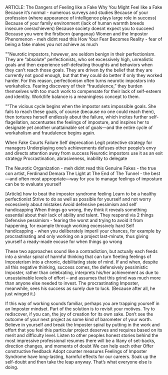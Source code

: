 ARTICLE: The Dangers of Feeling like a Fake
Why You Might Feel like a Fake
Because it’s normal - numerous surveys and studies
Because of your profession (where appearance of intelligence plays large role in success)
Because of your family environment (lack of human warmth breeds insecure overachievers)
Because society doesnt expect you to succeed
Because you were the firstborn (panganay)
Women and the Impostor Phenomenon - meh didnt read this
How Your Fear Becomes Reality - fear of being a fake makes you not achieve as much

""Neurotic impostors, however, are seldom benign in their perfectionism. They are “absolute” perfectionists, who set excessively high, unrealistic goals and then experience self-defeating thoughts and behaviors when they can’t reach those goals. They are driven by the belief that they are currently not good enough, but that they could do better if only they worked harder. For this reason, perfectionism often turns neurotic impostors into workaholics. Fearing discovery of their “fraudulence,” they burden themselves with too much work to compensate for their lack of self-esteem and identity. Work/life balance is a meaningless concept to them.

""The vicious cycle begins when the impostor sets impossible goals. She fails to reach these goals, of course (because no one could reach them), then tortures herself endlessly about the failure, which incites further self-flagellation, accentuates the feelings of imposture, and inspires her to designate yet another unattainable set of goals—and the entire cycle of workaholism and fraudulence begins again.

When Fake Courts Failure
Self deprecation
Legit protective strategy for managers
Underplaying one’s achievements defuses other people’s envy and directs attention away from success
Neurotic impostors use it as an exit strategy
Procrastination, abrasiveness, inability to delegate
 
The Neurotic Organization - meh didnt read this
Genuine Fakes - the true con artist, Ferdinand Demara
The Light at The End of The Tunnel - the best—and often most appropriate—way for you to manage feelings of imposture can be to evaluate yourself

[Article] how to beat the imposter syndrome feeling
Learn to be a healthy perfectionist
Strive to do as well as possible for yourself and not worry excessively about mistakes
Avoid defensive pessimism and self handicapping
When things go wrong, they think it reveals something essential about their lack of ability and talent. They respond via 2 things
Defensive pessimism - fearing the worst and trying to avoid it from happening, for example through working excessively hard
Self handicapping - when you deliberately imperil your chances, for example by procrastinating and only working on a project last-minute, thus giving yourself a ready-made excuse for when things go wrong

These two approaches sound like a contradiction, but actually each feeds into a similar spiral of harmful thinking that can turn fleeting feelings of Imposterism into a chronic, debilitating state of mind. If and when, despite all this negative thinking, success comes, the defensively pessimistic Imposter, rather than celebrating, interprets his/her achievement as due to unsustainable levels of effort – and assumes that this grind was much more than anyone else needed to invest. The procrastinating Imposter, meanwhile, sees his success as surely due to luck. (Because after all, he just winged it.)

If this way of working sounds familiar, perhaps you are trapping yourself in an Imposter mindset. Part of the solution is to revisit your motives. Try to rediscover, if you can, the joy of creation for its own sake. Don’t see the outcome of your next project as some kind of barometer of your worth. Believe in yourself and break the Imposter spiral by putting in the work and effort that you feel this particular project deserves and requires based on its merit and difficulty level.
Listen to other peoples honest stories
behind the most impressive professional resumes there will be a litany of set-backs, direction changes, and moments of doubt
We can help each other
Offer constructive feedback
Adopt counter measures
Feelings of Imposter Syndrome have long-lasting, harmful effects for our careers.
Soak up the self-doubt and then take the leap anyway. That’s what everyone else is doing.
